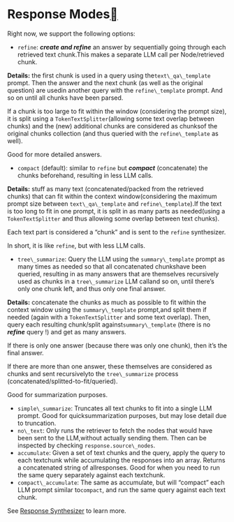 Response Modes[](#response-modes "Permalink to this heading")
==============================================================

Right now, we support the following options:

* `refine`: ***create and refine*** an answer by sequentially going through each retrieved text chunk.This makes a separate LLM call per Node/retrieved chunk.

**Details:** the first chunk is used in a query using the`text\_qa\_template` prompt. Then the answer and the next chunk (as well as the original question) are usedin another query with the `refine\_template` prompt. And so on until all chunks have been parsed.

If a chunk is too large to fit within the window (considering the prompt size), it is split using a `TokenTextSplitter`(allowing some text overlap between chunks) and the (new) additional chunks are considered as chunksof the original chunks collection (and thus queried with the `refine\_template` as well).

Good for more detailed answers.
* `compact` (default): similar to `refine` but ***compact*** (concatenate) the chunks beforehand, resulting in less LLM calls.

**Details:** stuff as many text (concatenated/packed from the retrieved chunks) that can fit within the context window(considering the maximum prompt size between `text\_qa\_template` and `refine\_template`).If the text is too long to fit in one prompt, it is split in as many parts as needed(using a `TokenTextSplitter` and thus allowing some overlap between text chunks).

Each text part is considered a “chunk” and is sent to the `refine` synthesizer.

In short, it is like `refine`, but with less LLM calls.
* `tree\_summarize`: Query the LLM using the `summary\_template` prompt as many times as needed so that all concatenated chunkshave been queried, resulting in as many answers that are themselves recursively used as chunks in a `tree\_summarize` LLM calland so on, until there’s only one chunk left, and thus only one final answer.

**Details:** concatenate the chunks as much as possible to fit within the context window using the `summary\_template` prompt,and split them if needed (again with a `TokenTextSplitter` and some text overlap). Then, query each resulting chunk/split against`summary\_template` (there is no ***refine*** query !) and get as many answers.

If there is only one answer (because there was only one chunk), then it’s the final answer.

If there are more than one answer, these themselves are considered as chunks and sent recursivelyto the `tree\_summarize` process (concatenated/splitted-to-fit/queried).

Good for summarization purposes.
* `simple\_summarize`: Truncates all text chunks to fit into a single LLM prompt. Good for quicksummarization purposes, but may lose detail due to truncation.
* `no\_text`: Only runs the retriever to fetch the nodes that would have been sent to the LLM,without actually sending them. Then can be inspected by checking `response.source\_nodes`.
* `accumulate`: Given a set of text chunks and the query, apply the query to each textchunk while accumulating the responses into an array. Returns a concatenated string of allresponses. Good for when you need to run the same query separately against each textchunk.
* `compact\_accumulate`: The same as accumulate, but will “compact” each LLM prompt similar to`compact`, and run the same query against each text chunk.

See [Response Synthesizer](../../querying/response_synthesizers/root.html) to learn more.

